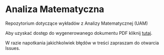# Analiza Matematyczna

Repozytorium dotyczące wykładów z Analizy Matematycznej (UAM)

Aby uzyskać dostęp do wygenerowanego dokumentu PDF kliknij [tutaj](am.pdf).

W razie napotkania jakichkolwiek błędów w treści zapraszam do otwarcia Issues.
